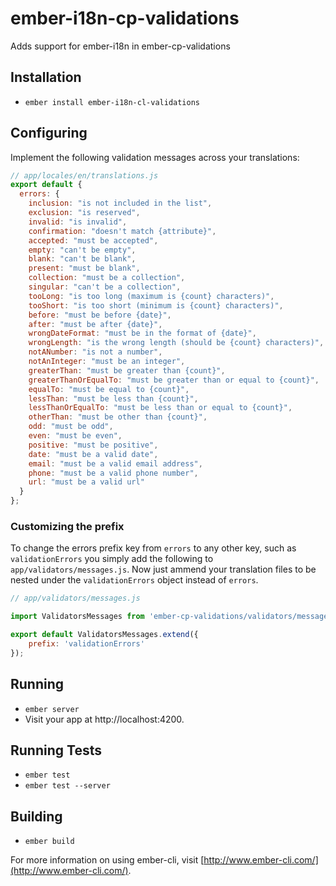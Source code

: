 # ember-i18n-cp-validations

Adds support for ember-i18n in ember-cp-validations

## Installation

* `ember install ember-i18n-cl-validations`

## Configuring

Implement the following validation messages across your translations:

```js
// app/locales/en/translations.js
export default {
  errors: {
    inclusion: "is not included in the list",
    exclusion: "is reserved",
    invalid: "is invalid",
    confirmation: "doesn't match {attribute}",
    accepted: "must be accepted",
    empty: "can't be empty",
    blank: "can't be blank",
    present: "must be blank",
    collection: "must be a collection",
    singular: "can't be a collection",
    tooLong: "is too long (maximum is {count} characters)",
    tooShort: "is too short (minimum is {count} characters)",
    before: "must be before {date}",
    after: "must be after {date}",
    wrongDateFormat: "must be in the format of {date}",
    wrongLength: "is the wrong length (should be {count} characters)",
    notANumber: "is not a number",
    notAnInteger: "must be an integer",
    greaterThan: "must be greater than {count}",
    greaterThanOrEqualTo: "must be greater than or equal to {count}",
    equalTo: "must be equal to {count}",
    lessThan: "must be less than {count}",
    lessThanOrEqualTo: "must be less than or equal to {count}",
    otherThan: "must be other than {count}",
    odd: "must be odd",
    even: "must be even",
    positive: "must be positive",
    date: "must be a valid date",
    email: "must be a valid email address",
    phone: "must be a valid phone number",
    url: "must be a valid url"
  }
};
```

### Customizing the prefix

To change the errors prefix key from `errors` to any other key, such as `validationErrors` you simply add the following to `app/validators/messages.js`.  Now just ammend your translation files to be nested under the `validationErrors` object instead of `errors`.

```js
// app/validators/messages.js

import ValidatorsMessages from 'ember-cp-validations/validators/messages';

export default ValidatorsMessages.extend({
	prefix: 'validationErrors'
});
```

## Running

* `ember server`
* Visit your app at http://localhost:4200.

## Running Tests

* `ember test`
* `ember test --server`

## Building

* `ember build`

For more information on using ember-cli, visit [http://www.ember-cli.com/](http://www.ember-cli.com/).
